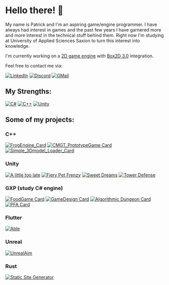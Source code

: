 # Hello there! 👋

My name is Patrick and I'm an aspiring game/engine programmer. I have always had interest in games and the past few years I have garnered more and more interest in the technical stuff behind them.
Right now I'm studying at University of Applied Sciences Saxion to turn this interest into knowledge. 

I'm currently working on a [2D game engine](https://github.com/Patrycioss/FrogEngine.git) with [Box2D 3.0](https://github.com/erincatto/box2c) integration.

Feel free to contact me via:

[![LinkedIn](https://img.shields.io/badge/linkedin-%230077B5.svg?style=for-the-badge&logo=linkedin&logoColor=white)](https://www.linkedin.com/in/schildpaddensoep/)
[![Discord](https://img.shields.io/badge/Patricius%232586-%235865F2.svg?style=for-the-badge&logo=discord&logoColor=white)](https://discord.com/channels/@me/)
[![GMail](https://img.shields.io/badge/patrickschuurdev@gmail.com-%23DC143C.svg?style=for-the-badge&logo=gmail&logoColor=white)](mailto:patrickschuurdev@gmail.com)


## My Strengths:   
[![C#](https://img.shields.io/badge/c%23-%23239120.svg?style=for-the-badge&logo=c-sharp&logoColor=white)](https://docs.microsoft.com/en-us/dotnet/csharp/)
[![C++](https://img.shields.io/badge/c++-%2300599C.svg?style=for-the-badge&logo=c%2B%2B&logoColor=white)](https://en.wikipedia.org/wiki/C%2B%2B)
[![Unity](https://img.shields.io/badge/unity-%23303030.svg?style=for-the-badge&logo=unity&logoColor=white)](https://unity.com/)


## Some of my projects:

### C++
[![FrogEngine_Card](https://github-readme-stats.vercel.app/api/pin/?username=patrycioss&repo=FrogEngine&theme=darcula)](https://github.com/patrycioss/FrogEngine)
[![CMGT_PrototypeGame Card](https://github-readme-stats.vercel.app/api/pin/?username=patrycioss&repo=CMGT_PrototypeGame&theme=darcula)](https://github.com/patrycioss/CMGT_PrototypeGame)
[![Simple_3Dmodel_Loader_Card](https://github-readme-stats.vercel.app/api/pin/?username=patrycioss&repo=Simple3DModelLoader&theme=darcula)](https://github.com/patrycioss/Simple3DModelLoader)

### Unity
[![A little too late](https://github-readme-stats.vercel.app/api/pin/?username=wiebehero&repo=ProjectGameY2T1&theme=gruvbox_light)](https://github.com/WiebeHero/ProjectGameY2T1)
[![Fiery Pet Frenzy](https://github-readme-stats.vercel.app/api/pin/?username=wiebehero&repo=ProjectGameY2T3&theme=gruvbox_light)](https://github.com/WiebeHero/ProjectGameY2T3)
[![Sweet Dreams](https://github-readme-stats.vercel.app/api/pin/?username=Patrycioss&repo=MonsterGame&theme=gruvbox_light)](https://github.com/Patrycioss/MonsterGame)
[![Tower Defense](https://github-readme-stats.vercel.app/api/pin/?username=Patrycioss&repo=TowerDefense&theme=gruvbox_light)](https://github.com/Patrycioss/TowerDefense)

### GXP (study C# engine)
[![FoodGame Card](https://github-readme-stats.vercel.app/api/pin/?username=patrycioss&repo=Street-Food-Fighters&theme=shades-of-purple)](https://github.com/patrycioss/Street-Food-Fighters)
[![GameDesign Card](https://github-readme-stats.vercel.app/api/pin/?username=patrycioss&repo=Totally-not-a-mario-ripoff&theme=shades-of-purple)](https://github.com/Patrycioss/Totally-not-a-mario-ripoff)
[![Algorithmic Dungeon Card](https://github-readme-stats.vercel.app/api/pin/?username=patrycioss&repo=algorithmic-dungeon&theme=shades-of-purple)](https://github.com/patrycioss/algorithmic-dungeon)
[![PFA Card](https://github-readme-stats.vercel.app/api/pin/?username=patrycioss&repo=Spare-Parts-Never-Truly-Broken&theme=shades-of-purple)](https://github.com/patrycioss/Spare-Parts-Never-Truly-Broken)

### Flutter
[![Able](https://github-readme-stats.vercel.app/api/pin/?username=patrycioss&repo=epicest&theme=cobalt)](https://github.com/patrycioss/epicest)

### Unreal
[![UnrealAim](https://github-readme-stats.vercel.app/api/pin/?username=patrycioss&repo=UnrealAim&theme=dracula)](https://github.com/patrycioss/UnrealAim)

### Rust
[![Static Site Generator](https://github-readme-stats.vercel.app/api/pin/?username=patrycioss&repo=static-site-generator&theme=codeSTACKr)](https://github.com/patrycioss/static-site-generator)
